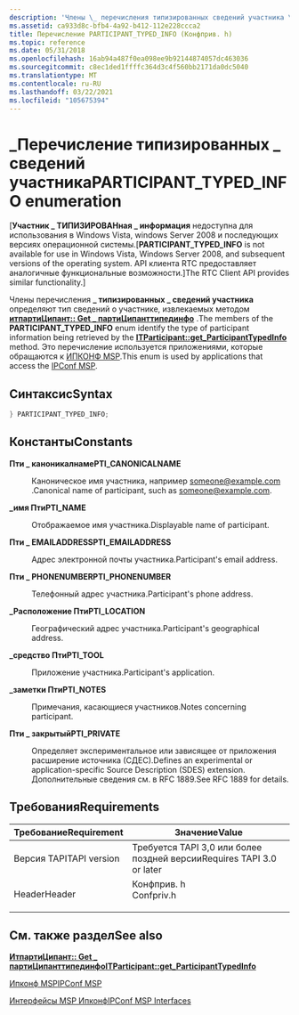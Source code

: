 ```yaml
---
description: 'Члены \_ перечисления типизированных сведений участника \_ определяют тип сведений о участнике, извлекаемых методом итпартиЦипант:: Get \_ партиЦипанттипединфо. Это перечисление используется приложениями, которые обращаются к Ипконф MSP.'
ms.assetid: ca933d8c-bfb4-4a92-b412-112e228ccca2
title: Перечисление PARTICIPANT_TYPED_INFO (Конфприв. h)
ms.topic: reference
ms.date: 05/31/2018
ms.openlocfilehash: 16ab94a487f0ea098ee9b92144874057dc463036
ms.sourcegitcommit: c8ec1ded1ffffc364d3c4f560bb2171da0dc5040
ms.translationtype: MT
ms.contentlocale: ru-RU
ms.lasthandoff: 03/22/2021
ms.locfileid: "105675394"
---
```

# <a name="participant_typed_info-enumeration"></a><span data-ttu-id="aa47b-104">\_Перечисление типизированных \_ сведений участника</span><span class="sxs-lookup"><span data-stu-id="aa47b-104">PARTICIPANT\_TYPED\_INFO enumeration</span></span>

<span data-ttu-id="aa47b-105">\[**Участник \_ ТИПИЗИРОВАНная \_ информация** недоступна для использования в Windows Vista, windows Server 2008 и последующих версиях операционной системы.</span><span class="sxs-lookup"><span data-stu-id="aa47b-105">\[**PARTICIPANT\_TYPED\_INFO** is not available for use in Windows Vista, Windows Server 2008, and subsequent versions of the operating system.</span></span> <span data-ttu-id="aa47b-106">API клиента RTC предоставляет аналогичные функциональные возможности.\]</span><span class="sxs-lookup"><span data-stu-id="aa47b-106">The RTC Client API provides similar functionality.\]</span></span>

<span data-ttu-id="aa47b-107">Члены перечисления **\_ типизированных \_ сведений участника** определяют тип сведений о участнике, извлекаемых методом [**итпартиЦипант:: Get \_ партиЦипанттипединфо**](itparticipant-get-participanttypedinfo.md) .</span><span class="sxs-lookup"><span data-stu-id="aa47b-107">The members of the **PARTICIPANT\_TYPED\_INFO** enum identify the type of participant information being retrieved by the [**ITParticipant::get\_ParticipantTypedInfo**](itparticipant-get-participanttypedinfo.md) method.</span></span> <span data-ttu-id="aa47b-108">Это перечисление используется приложениями, которые обращаются к [ИПКОНФ MSP](ipconf-msp.md).</span><span class="sxs-lookup"><span data-stu-id="aa47b-108">This enum is used by applications that access the [IPConf MSP](ipconf-msp.md).</span></span>

## <a name="syntax"></a><span data-ttu-id="aa47b-109">Синтаксис</span><span class="sxs-lookup"><span data-stu-id="aa47b-109">Syntax</span></span>


```C++
} PARTICIPANT_TYPED_INFO;
```



## <a name="constants"></a><span data-ttu-id="aa47b-110">Константы</span><span class="sxs-lookup"><span data-stu-id="aa47b-110">Constants</span></span>

<dl> <dt>

<span data-ttu-id="aa47b-111"><span id="PTI_CANONICALNAME"></span><span id="pti_canonicalname"></span>**Пти \_ каноникалнаме**</span><span class="sxs-lookup"><span data-stu-id="aa47b-111"><span id="PTI_CANONICALNAME"></span><span id="pti_canonicalname"></span>**PTI\_CANONICALNAME**</span></span>
</dt> <dd>

<span data-ttu-id="aa47b-112">Каноническое имя участника, например someone@example.com .</span><span class="sxs-lookup"><span data-stu-id="aa47b-112">Canonical name of participant, such as someone@example.com.</span></span>

</dd> <dt>

<span data-ttu-id="aa47b-113"><span id="PTI_NAME"></span><span id="pti_name"></span>**\_имя Пти**</span><span class="sxs-lookup"><span data-stu-id="aa47b-113"><span id="PTI_NAME"></span><span id="pti_name"></span>**PTI\_NAME**</span></span>
</dt> <dd>

<span data-ttu-id="aa47b-114">Отображаемое имя участника.</span><span class="sxs-lookup"><span data-stu-id="aa47b-114">Displayable name of participant.</span></span>

</dd> <dt>

<span data-ttu-id="aa47b-115"><span id="PTI_EMAILADDRESS"></span><span id="pti_emailaddress"></span>**Пти \_ EMAILADDRESS**</span><span class="sxs-lookup"><span data-stu-id="aa47b-115"><span id="PTI_EMAILADDRESS"></span><span id="pti_emailaddress"></span>**PTI\_EMAILADDRESS**</span></span>
</dt> <dd>

<span data-ttu-id="aa47b-116">Адрес электронной почты участника.</span><span class="sxs-lookup"><span data-stu-id="aa47b-116">Participant's email address.</span></span>

</dd> <dt>

<span data-ttu-id="aa47b-117"><span id="PTI_PHONENUMBER"></span><span id="pti_phonenumber"></span>**Пти \_ PHONENUMBER**</span><span class="sxs-lookup"><span data-stu-id="aa47b-117"><span id="PTI_PHONENUMBER"></span><span id="pti_phonenumber"></span>**PTI\_PHONENUMBER**</span></span>
</dt> <dd>

<span data-ttu-id="aa47b-118">Телефонный адрес участника.</span><span class="sxs-lookup"><span data-stu-id="aa47b-118">Participant's phone address.</span></span>

</dd> <dt>

<span data-ttu-id="aa47b-119"><span id="PTI_LOCATION"></span><span id="pti_location"></span>**\_Расположение Пти**</span><span class="sxs-lookup"><span data-stu-id="aa47b-119"><span id="PTI_LOCATION"></span><span id="pti_location"></span>**PTI\_LOCATION**</span></span>
</dt> <dd>

<span data-ttu-id="aa47b-120">Географический адрес участника.</span><span class="sxs-lookup"><span data-stu-id="aa47b-120">Participant's geographical address.</span></span>

</dd> <dt>

<span data-ttu-id="aa47b-121"><span id="PTI_TOOL"></span><span id="pti_tool"></span>**\_средство Пти**</span><span class="sxs-lookup"><span data-stu-id="aa47b-121"><span id="PTI_TOOL"></span><span id="pti_tool"></span>**PTI\_TOOL**</span></span>
</dt> <dd>

<span data-ttu-id="aa47b-122">Приложение участника.</span><span class="sxs-lookup"><span data-stu-id="aa47b-122">Participant's application.</span></span>

</dd> <dt>

<span data-ttu-id="aa47b-123"><span id="PTI_NOTES"></span><span id="pti_notes"></span>**\_заметки Пти**</span><span class="sxs-lookup"><span data-stu-id="aa47b-123"><span id="PTI_NOTES"></span><span id="pti_notes"></span>**PTI\_NOTES**</span></span>
</dt> <dd>

<span data-ttu-id="aa47b-124">Примечания, касающиеся участников.</span><span class="sxs-lookup"><span data-stu-id="aa47b-124">Notes concerning participant.</span></span>

</dd> <dt>

<span data-ttu-id="aa47b-125"><span id="PTI_PRIVATE"></span><span id="pti_private"></span>**Пти \_ закрытый**</span><span class="sxs-lookup"><span data-stu-id="aa47b-125"><span id="PTI_PRIVATE"></span><span id="pti_private"></span>**PTI\_PRIVATE**</span></span>
</dt> <dd>

<span data-ttu-id="aa47b-126">Определяет экспериментальное или зависящее от приложения расширение источника (СДЕС).</span><span class="sxs-lookup"><span data-stu-id="aa47b-126">Defines an experimental or application-specific Source Description (SDES) extension.</span></span> <span data-ttu-id="aa47b-127">Дополнительные сведения см. в RFC 1889.</span><span class="sxs-lookup"><span data-stu-id="aa47b-127">See RFC 1889 for details.</span></span>

</dd> </dl>

## <a name="requirements"></a><span data-ttu-id="aa47b-128">Требования</span><span class="sxs-lookup"><span data-stu-id="aa47b-128">Requirements</span></span>



| <span data-ttu-id="aa47b-129">Требование</span><span class="sxs-lookup"><span data-stu-id="aa47b-129">Requirement</span></span> | <span data-ttu-id="aa47b-130">Значение</span><span class="sxs-lookup"><span data-stu-id="aa47b-130">Value</span></span> |
|-------------------------|---------------------------------------------------------------------------------------|
| <span data-ttu-id="aa47b-131">Версия TAPI</span><span class="sxs-lookup"><span data-stu-id="aa47b-131">TAPI version</span></span><br/> | <span data-ttu-id="aa47b-132">Требуется TAPI 3,0 или более поздней версии</span><span class="sxs-lookup"><span data-stu-id="aa47b-132">Requires TAPI 3.0 or later</span></span><br/>                                                 |
| <span data-ttu-id="aa47b-133">Header</span><span class="sxs-lookup"><span data-stu-id="aa47b-133">Header</span></span><br/>       | <dl> <span data-ttu-id="aa47b-134"><dt>Конфприв. h</dt></span><span class="sxs-lookup"><span data-stu-id="aa47b-134"><dt>Confpriv.h</dt></span></span> </dl> |



## <a name="see-also"></a><span data-ttu-id="aa47b-135">См. также раздел</span><span class="sxs-lookup"><span data-stu-id="aa47b-135">See also</span></span>

<dl> <dt>

[<span data-ttu-id="aa47b-136">**ИтпартиЦипант:: Get \_ партиЦипанттипединфо**</span><span class="sxs-lookup"><span data-stu-id="aa47b-136">**ITParticipant::get\_ParticipantTypedInfo**</span></span>](itparticipant-get-participanttypedinfo.md)
</dt> <dt>

[<span data-ttu-id="aa47b-137">Ипконф MSP</span><span class="sxs-lookup"><span data-stu-id="aa47b-137">IPConf MSP</span></span>](ipconf-msp.md)
</dt> <dt>

[<span data-ttu-id="aa47b-138">Интерфейсы MSP Ипконф</span><span class="sxs-lookup"><span data-stu-id="aa47b-138">IPConf MSP Interfaces</span></span>](ipconf-msp-interfaces.md)
</dt> </dl>

 

 




